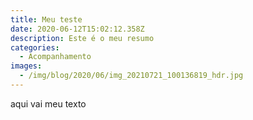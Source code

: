 ```yaml
---
title: Meu teste
date: 2020-06-12T15:02:12.358Z
description: Este é o meu resumo
categories:
  - Acompanhamento
images:
  - /img/blog/2020/06/img_20210721_100136819_hdr.jpg
---
```

aqui vai meu texto